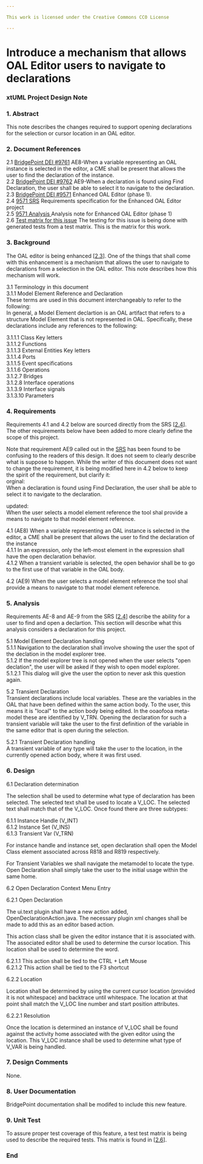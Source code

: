 ```yaml
---

This work is licensed under the Creative Commons CC0 License

---
```


# Introduce a mechanism that allows OAL Editor users to navigate to declarations    
### xtUML Project Design Note

### 1. Abstract

This note describes the changes required to support opening declarations for the selection or cursor location in an OAL editor.    

### 2. Document References
<a id="2.1"></a>2.1 [BridgePoint DEI #9761](https://support.onefact.net/issues/9761)  AE8-When a variable representing an OAL instance is selected in the editor, a CME shall be present that allows the user to find the declaration of the instance.   
<a id="2.2"></a>2.2 [BridgePoint DEI #9762](https://support.onefact.net/issues/9762) AE9-When a declaration is found using Find Declaration, the user shall be able to select it to navigate to the declaration.    
<a id="2.3"></a>2.3 [BridgePoint DEI #9571](https://support.onefact.net/issues/9571) Enhanced OAL Editor (phase 1).  
<a id="2.4"></a>2.4 [9571 SRS](https://docs.google.com/document/d/1gbqKooXBE5xBIv5bSS86pKOMKLS_W4t0GTjUfpvQvIY/edit) Requirements specification for the Enhanced OAL Editor project  
<a id="2.5"></a>2.5 [9571 Analysis ](../9571_oal_xtext_editor/9571_oal_xtext_editor_option2_ant.md) Analysis note for Enhanced OAL Editor (phase 1)  
<a id="2.6"></a>2.6 [Test matrix for this issue](find_declarations_matrix.txt) The testing for this issue is being done with generated tests from a test matrix. This is the matrix for this work.  

### 3. Background  

The OAL editor is being enhanced [[2.3](#2.3)].  One of the things that shall come with this enhancement is a mechanism that allows the user to navigate to declarations from a selection in the OAL editor. This note describes how this mechanism will work.  

3.1 Terminology in this document  
3.1.1 Model Element Reference and Declaration  
These terms are used in this document interchangeably to refer to the following:  
In general, a Model Element declartion is an OAL artifact that refers to a structure Model Element that is not represented in OAL. Specifically, these declarations include any references to the following:    

3.1.1.1 Class Key letters  
3.1.1.2 Functions    
3.1.1.3 External Entities Key letters  
3.1.1.4 Ports  
3.1.1.5 Event specifications  
3.1.1.6 Operations  
3.1.2.7 Bridges  
3.1.2.8 Interface operations  
3.1.3.9 Interface signals  
3.1.3.10 Parameters  

### 4. Requirements

Requirements 4.1 and 4.2 below are sourced directly from the SRS [[2.4](#2.4)]. The other requirements below have been added to more clearly define the scope of this project.  

Note that requirement AE9 called out in the [SRS](#2.4) has been found to be confusing to the readers of this design. It does not seem to clearly describe what is suppose to happen. While the writer of this document does not want to change the requirement, it is being modified here in 4.2 below to keep the spirit of the requirement, but clarify it:  
orginal:  
When a declaration is found using Find Declaration, the user shall be able to select it to navigate to the declaration.  

updated:  
When the user selects a model element reference the tool shal provide a means to navigate to that model element reference.  

4.1 (AE8) When a variable representing an OAL instance is selected in the editor, a CME shall be present that allows the user to find the declaration of the instance   
4.1.1 In an expression, only the left-most element in the expression shall have the open declaration behavior.  
4.1.2 When a transient variable is selected, the open behavior shall be to go to the first use of that variable in the OAL body.  

4.2 (AE9) When the user selects a model element reference the tool shal provide a means to navigate to that model element reference.   

### 5. Analysis

Requirements AE-8 and AE-9 from the SRS [[2.4](#2.4)] describe the ability for a user to find and open a declartion. This section will describe what this analysis considers a declaration for this project.   

5.1 Model Element Declaration handling  
5.1.1 Navigation to the declaration shall involve showing the user the spot of the declation in the model explorer tree.  
5.1.2 If the model explorer tree is not opened when the user selects "open declation", the user will be asked if they wish to open model explorer.  
5.1.2.1 This dialog will give the user the option to never ask this question again.  

5.2 Transient Declaration  
Transient declarations include local variables.  These are the variables in the OAL that have been defined within the same action body.  To the user, this means it is "local" to the action body being edited. In the ooaofooa meta-model these are identified by V_TRN. Opening the declaration for such a transient variable will take the user to the first definition of the variable in the same editor that is open during the selection.  

5.2.1 Transient Declaration handling  
A transient variable of any type will take the user to the location, in the currently opened action body, where it was first used.  
 

### 6. Design

6.1 Declaration determination  

The selection shall be used to determine what type of declaration has been selected.  The selected text shall be used to locate a V_LOC.  The selected text shall match that of the V_LOC.  Once found there are three subtypes:

6.1.1 Instance Handle (V_INT)  
6.1.2 Instance Set (V_INS)  
6.1.3 Transient Var (V_TRN)  

For instance handle and instance set, open declaration shall open the Model Class element associated across R818 and R819 respectively.  

For Transient Variables we shall navigate the metamodel to locate the type.  Open Declaration shall simply take the user to the initial usage within the same home.  

6.2 Open Declaration Context Menu Entry  

6.2.1 Open Declaration  

The ui.text plugin shall have a new action added, OpenDeclarationAction.java.  The necessary plugin xml changes shall be made to add this as an editor based action.  

This action class shall be given the editor instance that it is associated with.  The associated editor shall be used to determine the cursor location.  This location shall be used to determine the word.  

6.2.1.1 This action shall be tied to the CTRL + Left Mouse  
6.2.1.2 This action shall be tied to the F3 shortcut  

6.2.2 Location  

Location shall be determined by using the current cursor location (provided it is not whitespace) and backtrace until whitespace.  The location at that point shall match the V_LOC line number and start position attributes.  

6.2.2.1 Resolution  

Once the location is determined an instance of V_LOC shall be found against the activity home associated with the given editor using the location.  This V_LOC instance shall be used to determine what type of V_VAR is being handled.  

### 7. Design Comments

None.  

### 8. User Documentation

BridgePoint documentation shall be modifed to include this new feature.  

### 9. Unit Test

To assure proper test coverage of this feature, a test test matrix is being used to describe the required tests. This matrix is found in [[2.6](#2.6)].  

### End

